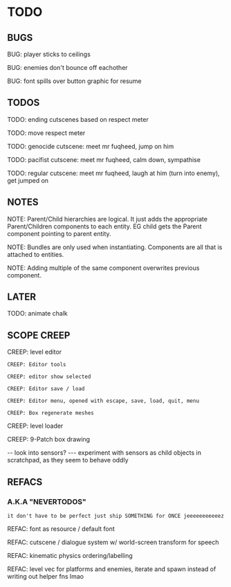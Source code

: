 # TODO

## BUGS

BUG: player sticks to ceilings

BUG: enemies don't bounce off eachother

BUG: font spills over button graphic for resume

## TODOS

TODO: ending cutscenes based on respect meter

TODO: move respect meter

TODO: genocide cutscene: meet mr fuqheed, jump on him

TODO: pacifist cutscene: meet mr fuqheed, calm down, sympathise

TODO: regular cutscene: meet mr fuqheed, laugh at him (turn into enemy), get jumped on

## NOTES

NOTE: Parent/Child hierarchies are logical. It just adds the appropriate Parent/Children components to each entity. 
    EG child gets the Parent component pointing to parent entity.

NOTE: Bundles are only used when instantiating. Components are all that is attached to entities.

NOTE: Adding multiple of the same component overwrites previous component.

## LATER

TODO: animate chalk

## SCOPE CREEP

CREEP: level editor

    CREEP: Editor tools

    CREEP: editor show selected

    CREEP: Editor save / load

    CREEP: Editor menu, opened with escape, save, load, quit, menu

    CREEP: Box regenerate meshes

CREEP: level loader

CREEP: 9-Patch box drawing

-- look into sensors?
--- experiment with sensors as child objects in scratchpad, as they seem to behave oddly

## REFACS

### A.K.A "NEVERTODOS"

`it don't have to be perfect just ship SOMETHING for ONCE jeeeeeeeeeeez`

REFAC: font as resource / default font

REFAC: cutscene / dialogue system w/ world-screen transform for speech

REFAC: kinematic physics ordering/labelling

REFAC: level vec for platforms and enemies, iterate and spawn instead of writing out helper fns lmao
